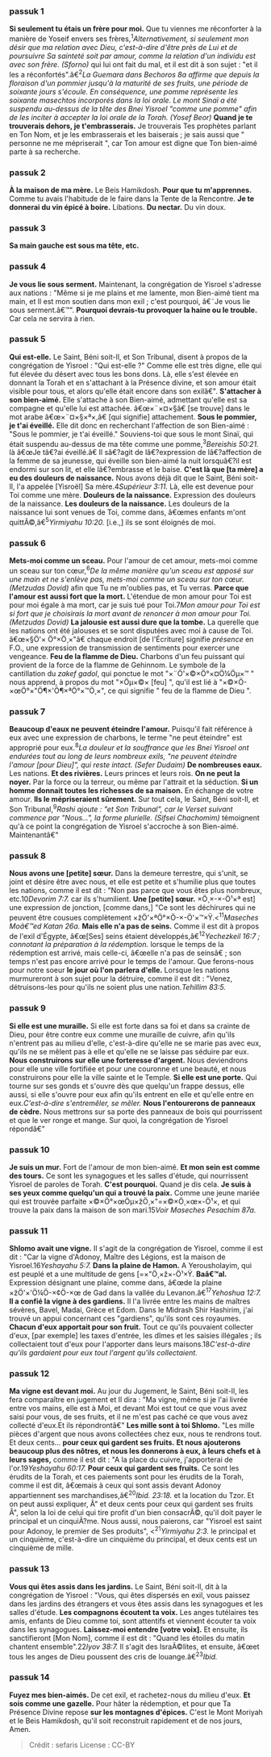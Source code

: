 
### passuk 1
<b>Si seulement tu étais un frère pour moi.</b> Que tu viennes me réconforter à la manière de Yoseif envers ses frères,<sup>1</sup><i class="footnote">Alternativement, si seulement mon désir que ma relation avec Dieu, c'est-à-dire d'être près de Lui et de poursuivre Sa sainteté soit par amour, comme la relation d'un individu est avec son frère. (Sforno) </i> qui lui ont fait du mal, et il est dit à son sujet : "et il les a réconfortés".â€<sup>2</sup><i class="footnote">La Guemara dans Bechoros 8a affirme que depuis la floraison d'un pommier jusqu'à la maturité de ses fruits, une période de soixante jours s'écoule. En conséquence, une pomme représente les soixante <i>masechtos</i> incorporés dans la loi orale. Le mont Sinaï a été suspendu au-dessus de la tête des Bnei Yisroel "comme une pomme" afin de les inciter à accepter la loi orale de la Torah. (Yosef Beor) </i> 
<b>Quand je te trouverais dehors, je t'embrasserais.</b> Je trouverais Tes prophètes parlant en Ton Nom, et je les embrasserais et les baiserais ; je sais aussi que " personne ne me mépriserait ", car Ton amour est digne que Ton bien-aimé parte à sa recherche. 

### passuk 2
<b>À la maison de ma mère.</b> Le Beis Hamikdosh.
<b>Pour que tu m'apprennes.</b> Comme tu avais l'habitude de le faire dans la Tente de la Rencontre.
<b>Je te donnerai du vin épicé à boire.</b> Libations.
<b>Du nectar.</b> Du vin doux.

### passuk 3
<b>Sa main gauche est sous ma tête, etc.</b> 

### passuk 4
<b>Je vous lie sous serment.</b> Maintenant, la congrégation de Yisroel s'adresse aux nations : "Même si je me plains et me lamente, mon Bien-aimé tient ma main, et Il est mon soutien dans mon exil ; c'est pourquoi, â€˜Je vous lie sous serment.â€™". 
<b>Pourquoi devrais-tu provoquer la haine ou le trouble.</b> Car cela ne servira à rien.

### passuk 5
<b>Qui est-elle.</b> Le Saint, Béni soit-Il, et Son Tribunal, disent à propos de la congrégation de Yisroel : "Qui est-elle ?" Comme elle est très digne, elle qui fut élevée du désert avec tous les bons dons. Là, elle s'est élevée en donnant la Torah et en s'attachant à la Présence divine, et son amour était visible pour tous, et alors qu'elle était encore dans son exilâ€". 
<b>S'attacher à son bien-aimé.</b> Elle s'attache à son Bien-aimé, admettant qu'elle est sa compagne et qu'elle lui est attachée. â€œ×¨×¤×§â€ [se trouve] dans le mot arabe â€œ×¨¤×§×ª×,â€ [qui signifie] attachement. 
<b>Sous le pommier, je t'ai éveillé.</b> Elle dit donc en recherchant l'affection de son Bien-aimé : "Sous le pommier, je t'ai éveillé." Souviens-toi que sous le mont Sinaï, qui était suspendu au-dessus de ma tête comme une pomme,<sup>3</sup><i class="footnote">Bereishis 50:21. </i> là â€œJe tâ€?ai éveillé.â€ Il sâ€?agit de lâ€?expression de lâ€?affection de la femme de sa jeunesse, qui éveille son bien-aimé la nuit lorsquâ€?il est endormi sur son lit, et elle lâ€?embrasse et le baise. 
<b>C'est là que [ta mère] a eu des douleurs de naissance.</b> Nous avons déjà dit que le Saint, Béni soit-Il, l'a appelée [Yisroël] Sa mère.</sup>4</sup><i class="footnote">Supérieur 3:11. </i> Là, elle est devenue pour Toi comme une mère. 
<b>Douleurs de la naissance.</b> Expression des douleurs de la naissance. <b>Les douleurs de la naissance.</b> Les douleurs de la naissance lui sont venues de Toi, comme dans, â€œmes enfants m'ont quittÃ©,â€<sup>5</sup><i class="footnote">Yirmiyahu 10:20. </i> [i.e.,] ils se sont éloignés de moi. 

### passuk 6
<b>Mets-moi comme un sceau.</b> Pour l'amour de cet amour, mets-moi comme un sceau sur ton cœur,<sup>6</sup><i class="footnote">De la même manière qu'un sceau est apposé sur une main et ne s'enlève pas, mets-moi comme un sceau sur ton cœur. (Metzudas Dovid) </i>afin que Tu ne m'oublies pas, et Tu verras. 
<b>Parce que l'amour est aussi fort que la mort.</b> L'étendue de mon amour pour Toi est pour moi égale à ma mort, car je suis tué pour Toi.</sup>7</sup><i class="footnote">Mon amour pour Toi est si fort que je choisirais la mort avant de renoncer à mon amour pour Toi. (Metzudas Dovid) </i> 
<b>La jalousie est aussi dure que la tombe.</b> La querelle que les nations ont été jalouses et se sont disputées avec moi à cause de Toi. â€œ×§Ö'× Ö°×Ö¸×"â€ chaque endroit [de l'Écriture] signifie <i>présence</i> en F.O., une expression de transmission de sentiments pour exercer une vengeance. 
<b>Feu de la flamme de Dieu.</b> Charbons d'un feu puissant qui provient de la force de la flamme de Gehinnom. Le symbole de la cantillation du <i>zakef gadol</i>, qui ponctue le mot "×¨Ö'×©×Ö°×¤Ö¼Öµ×™ " nous apprend, à propos du mot "×Öµ×©× [feu] ", qu'il est lié à "×©×Ö-×œÖ°×"Ö¶×'Ö¶×ªÖ°×™Ö¸×", ce qui signifie " feu de la flamme de Dieu ". 

### passuk 7
<b>Beaucoup d'eaux ne peuvent éteindre l'amour.</b> Puisqu'il fait référence à eux avec une expression de charbons, le terme "ne peut éteindre" est approprié pour eux.<sup>8</sup><i class="footnote">La douleur et la souffrance que les Bnei Yisroel ont endurées tout au long de leurs nombreux exils, "ne peuvent éteindre l'amour [pour Dieu]", qui reste intact. (Sefer Dudaim) </i> 
<b>De nombreuses eaux.</b> Les nations.
<b>Et des rivières.</b> Leurs princes et leurs rois.
<b>On ne peut la noyer.</b> Par la force ou la terreur, ou même par l'attrait et la séduction. 
<b>Si un homme donnait toutes les richesses de sa maison.</b> En échange de votre amour.
<b>Ils le mépriseraient sûrement.</b> Sur tout cela, le Saint, Béni soit-Il, et Son Tribunal,<sup>9</sup><i class="footnote">Rashi ajoute : "et Son Tribunal", car le Verset suivant commence par "Nous...", la forme plurielle. (Sifsei Chachomim) </i> témoignent qu'à ce point la congrégation de Yisroel s'accroche à son Bien-aimé. Maintenantâ€"

### passuk 8
<b>Nous avons une [petite] sœur.</b> Dans la demeure terrestre, qui s'unit, se joint et désire être avec nous, et elle est petite et s'humilie plus que toutes les nations, comme il est dit : "Non pas parce que vous êtes plus nombreux, etc.</sup>10</sup><i class="footnote">Devorim 7:7. </i> car ils s'humilient. 
<b>Une [petite] sœur.</b> ×Ö¸×-×-Ö¹×ª est] une expression de jonction, [comme dans,] "Ce sont les déchirures qui ne peuvent être cousues complètement ×žÖ'×ªÖ°×Ö-×-Ö'×™×Ÿ.<<sup>11</sup><i class="footnote">Maseches Moâ€™ed Katan 26a. </i> 
<b>Mais elle n'a pas de seins.</b> Comme il est dit à propos de l'exil d'Égypte, â€œ[Ses] seins étaient développés,â€<sup>12</sup><i class="footnote">Yechezkeil 16:7 ; connotant la préparation à la rédemption. </i> lorsque le temps de la rédemption est arrivé, mais celle-ci, â€œelle n'a pas de seinsâ€ ; son temps n'est pas encore arrivé pour le temps de l'amour. Que ferons-nous pour notre soeur 
<b>le jour où l'on parlera d'elle.</b> Lorsque les nations murmureront à son sujet pour la détruire, comme il est dit : "Venez, détruisons-les pour qu'ils ne soient plus une nation.</sup></sup><i class="footnote">Tehillim 83:5. </i> 

### passuk 9
<b>Si elle est une muraille.</b> Si elle est forte dans sa foi et dans sa crainte de Dieu, pour être contre eux comme une muraille de cuivre, afin qu'ils n'entrent pas au milieu d'elle, c'est-à-dire qu'elle ne se marie pas avec eux, qu'ils ne se mêlent pas à elle et qu'elle ne se laisse pas séduire par eux. 
<b>Nous construirons sur elle une forteresse d'argent.</b> Nous deviendrons pour elle une ville fortifiée et pour une couronne et une beauté, et nous construirons pour elle la ville sainte et le Temple. 
<b>Si elle est une porte.</b> Qui tourne sur ses gonds et s'ouvre dès que quelqu'un frappe dessus, elle aussi, si elle s'ouvre pour eux afin qu'ils entrent en elle et qu'elle entre en eux.</sup></sup><i class="footnote">C'est-à-dire s'entremêler, se mêler. </i> 
<b>Nous l'entourerons de panneaux de cèdre.</b> Nous mettrons sur sa porte des panneaux de bois qui pourrissent et que le ver ronge et mange. Sur quoi, la congrégation de Yisroel répondâ€" 

### passuk 10
<b>Je suis un mur.</b> Fort de l'amour de mon bien-aimé.
<b>Et mon sein est comme des tours.</b> Ce sont les synagogues et les salles d'étude, qui nourrissent Yisroel de paroles de Torah. 
<b>C'est pourquoi.</b> Quand je dis cela.
<b>Je suis à ses yeux comme quelqu'un qui a trouvé la paix.</b> Comme une jeune mariée qui est trouvée parfaite ×©×Ö°×œÖµ×žÖ¸×"=×©×Ö¸×œ×-Ö¹×, et qui trouve la paix dans la maison de son mari.</sup>15</sup><i class="footnote">Voir Maseches Pesachim 87a. </i> 

### passuk 11
<b>Shlomo avait une vigne.</b> Il s'agit de la congrégation de Yisroel, comme il est dit : "Car la vigne d'Adonoy, Maître des Légions, est la maison de Yisroel.</sup>16</sup><i class="footnote">Yeshayahu 5:7. </i> 
<b>Dans la plaine de Hamon.</b> A Yerousholayim, qui est peuplé et a une multitude de gens [=×"Ö¸×ž×-Ö¹×Ÿ. 
<b>Baâ€™al.</b> Expression désignant une plaine, comme dans, â€œde la plaine ×žÖ'×'Ö¼Ö-×¢Ö-×œ de Gad dans la vallée du Levanon.â€<sup>17</sup><i class="footnote">Yehoshua 12:7. </i> 
<b>Il a confié la vigne à des gardiens.</b> Il l'a livrée entre les mains de maîtres sévères, Bavel, Madai, Grèce et Edom. Dans le Midrash Shir Hashirim, j'ai trouvé un appui concernant ces "gardiens", qu'ils sont ces royaumes. 
<b>Chacun d'eux apportait pour son fruit.</b> Tout ce qu'ils pouvaient collecter d'eux, [par exemple] les taxes d'entrée, les dîmes et les saisies illégales ; ils collectaient tout d'eux pour l'apporter dans leurs maisons.</sup>18</sup><i class="footnote">C'est-à-dire qu'ils gardaient pour eux tout l'argent qu'ils collectaient. </i> 

### passuk 12
<b>Ma vigne est devant moi.</b> Au jour du Jugement, le Saint, Béni soit-Il, les fera comparaître en jugement et Il dira : "Ma vigne, même si je l'ai livrée entre vos mains, elle est à Moi, et devant Moi est tout ce que vous avez saisi pour vous, de ses fruits, et il ne m'est pas caché ce que vous avez collecté d'eux.Et ils répondrontâ€" 
<b>Les mille sont à toi Shlomo.</b> "Les mille pièces d'argent que nous avons collectées chez eux, nous te rendrons tout.</b> Et deux cents... 
<b>pour ceux qui gardent ses fruits.</b> <b>Et nous ajouterons beaucoup plus des nôtres, et nous les donnerons à eux, à leurs chefs et à leurs sages,</b> comme il est dit : "A la place du cuivre, j'apporterai de l'or.</sup>19</sup><i class="footnote">Yeshayahu 60:17. </i> 
<b>Pour ceux qui gardent ses fruits.</b> Ce sont les érudits de la Torah, et ces paiements sont pour les érudits de la Torah, comme il est dit, â€œmais à ceux qui sont assis devant Adonoy appartiennent ses marchandises,â€<sup>20</sup><i class="footnote">Ibid. 23:18. </i> et la location du Tzor. Et on peut aussi expliquer, Â" et deux cents pour ceux qui gardent ses fruits Â", selon la loi de celui qui tire profit d'un bien consacrÃ©, qu'il doit payer le principal et un cinquiÃ?me. Nous aussi, nous paierons, car "Yisroel est saint pour Adonoy, le premier de Ses produits", <<sup>21</sup><i class="footnote">Yirmiyahu 2:3. </i> le principal et un cinquième, c'est-à-dire un cinquième du principal, et deux cents est un cinquième de mille. 

### passuk 13
<b>Vous qui êtes assis dans les jardins.</b> Le Saint, Béni soit-Il, dit à la congrégation de Yisroel : "Vous, qui êtes dispersés en exil, vous paissez dans les jardins des étrangers et vous êtes assis dans les synagogues et les salles d'étude. 
<b>Les compagnons écoutent ta voix.</b> Les anges tutélaires tes amis, enfants de Dieu comme toi, sont attentifs et viennent écouter ta voix dans les synagogues. 
<b>Laissez-moi entendre [votre voix].</b> Et ensuite, ils sanctifieront [Mon Nom], comme il est dit : "Quand les étoiles du matin chantent ensemble".</sup>22</sup><i class="footnote">Iyov 38:7. </i> Il s'agit des IsraÃ©lites, et ensuite, â€œet tous les anges de Dieu poussent des cris de louange.â€<sup>23</sup><i class="footnote">Ibid. </i> 

### passuk 14
<b>Fuyez mes bien-aimés.</b> De cet exil, et rachetez-nous du milieu d'eux. 
<b>Et sois comme une gazelle.</b> Pour hâter la rédemption, et pour que Ta Présence Divine repose <b>sur les montagnes d'épices.</b> C'est le Mont Moriyah et le Beis Hamikdosh, qu'il soit reconstruit rapidement et de nos jours, Amen. 

>Crédit : sefaris
>License : CC-BY